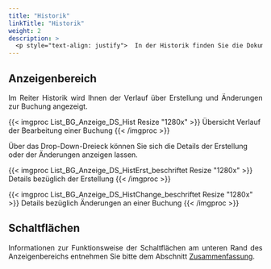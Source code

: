 ```yaml
---
title: "Historik"
linkTitle: "Historik"
weight: 2
description: >
  <p style="text-align: justify">  In der Historik finden Sie die Dokumentation zur Erstellung und sämtlichen Änderungen, die an der Buchung vorgenommen wurden. </p>
---
```

## Anzeigenbereich
<p style="text-align: justify">  Im Reiter Historik wird Ihnen der Verlauf über Erstellung und Änderungen zur Buchung angezeigt. </p>

{{< imgproc List_BG_Anzeige_DS_Hist Resize "1280x" >}}
Übersicht Verlauf der Bearbeitung einer Buchung
{{< /imgproc >}}

Über das Drop-Down-Dreieck können Sie sich die Details der Erstellung oder der Änderungen anzeigen lassen.

{{< imgproc List_BG_Anzeige_DS_HistErst_beschriftet Resize "1280x" >}}
Details bezüglich der Erstellung
{{< /imgproc >}}

{{< imgproc List_BG_Anzeige_DS_HistChange_beschriftet Resize "1280x" >}}
Details bezüglich Änderungen an einer Buchung
{{< /imgproc >}}

## Schaltflächen
<p style="text-align: justify"> Informationen zur Funktionsweise der Schaltflächen am unteren Rand des Anzeigenbereichs entnehmen Sie bitte dem Abschnitt <a href="/listen/1_buchungen-suchen/3_anzeigenbereich/4_detailansicht-buchungen/1_zusammenfassung/#schaltflächen">Zusammenfassung</a>. </p>